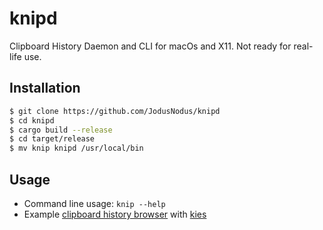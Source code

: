 # knipd
Clipboard History Daemon and CLI for macOs and X11.
Not ready for real-life use.

## Installation
```bash
$ git clone https://github.com/JodusNodus/knipd
$ cd knipd
$ cargo build --release
$ cd target/release
$ mv knip knipd /usr/local/bin
```

## Usage

- Command line usage: `knip --help`
- Example [clipboard history browser](knipmenu.sh) with [kies](https://github.com/JodusNodus/kies)
